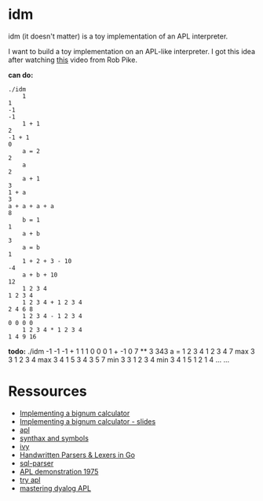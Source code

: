 # idm

idm (it doesn't matter) is a toy implementation of an APL interpreter.

I want to build a toy implementation on an APL-like interpreter. I got this idea after watching [this](https://www.youtube.com/watch?v=PXoG0WX0r_E) video from Rob Pike.

**can do:**

    ./idm
        1
    1
	-1
    -1
        1 + 1
    2
	-1 + 1
    0
        a = 2
    2
        a
    2
        a + 1
    3
	1 + a
    3
	a + a + a + a
    8
        b = 1
    1
        a + b
    3
        a = b
    1
        1 + 2 + 3 - 10
    -4
        a + b + 10
    12
        1 2 3 4
    1 2 3 4
      	1 2 3 4 + 1 2 3 4
    2 4 6 8
      	1 2 3 4 - 1 2 3 4
    0 0 0 0
      	1 2 3 4 * 1 2 3 4
    1 4 9 16

**todo:**
    ./idm
	-1 -1 -1 + 1 1 1
    0 0 0
	1 + -1
    0
      	7 ** 3
    343
	a = 1 2 3 4
    1 2 3 4
      	7 max 3
    3
	1 2 3 4 max 3 4 1 5
    3 4 3 5
      	7 min 3
    3
	1 2 3 4 min 3 4 1 5
    1 2 1 4
    ...
    ...

Ressources
=====
* [Implementing a bignum calculator](https://www.youtube.com/watch?v=PXoG0WX0r_E)
* [Implementing a bignum calculator - slides](http://go-talks.appspot.com/github.com/robpike/ivy/talks/ivy.slide#1)
* [apl](http://en.wikipedia.org/wiki/APL_%28programming_language%29)
* [synthax and symbols](http://en.wikipedia.org/wiki/APL_syntax_and_symbols)
* [ivy](http://godoc.org/robpike.io/ivy)
* [Handwritten Parsers & Lexers in Go](http://blog.gopheracademy.com/advent-2014/parsers-lexers/)
* [sql-parser](https://github.com/benbjohnson/sql-parser)
* [APL demonstration 1975](https://www.youtube.com/watch?v=_DTpQ4Kk2wA&list=WL&index=13)
* [try apl](http://tryapl.org/)
* [mastering dyalog APL](http://www.dyalog.com/uploads/documents/MasteringDyalogAPL.pdf)
